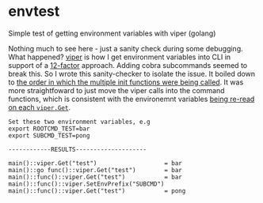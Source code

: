 # envtest
Simple test of getting environment variables with viper (golang)

Nothing much to see here - just a sanity check during some debugging. What happened? [viper](https://github.com/spf13/viper) is how I get environment variables into CLI in support of a [12-factor](https://12factor.net/) approach. Adding cobra subcommands seemed to break this. So I wrote this sanity-checker to isolate the issue. It boiled down to [the order in which the multiple init functions were being called](https://stackoverflow.com/a/24790378). It was more straightfoward to just move the viper calls into the command functions, which is consistent with the environemnt variables [being re-read on each `viper.Get`](https://github.com/spf13/viper#working-with-environment-variables).

```
Set these two environment variables, e.g
export ROOTCMD_TEST=bar
export SUBCMD_TEST=pong

------------RESULTS--------------------

main()::viper.Get("test")                   = bar
main()::go func()::viper.Get("test")        = bar
main()::func()::viper.Get("test")           = bar
main()::func()::viper.SetEnvPrefix("SUBCMD")
main()::func()::viper.Get("test")           = pong
```
